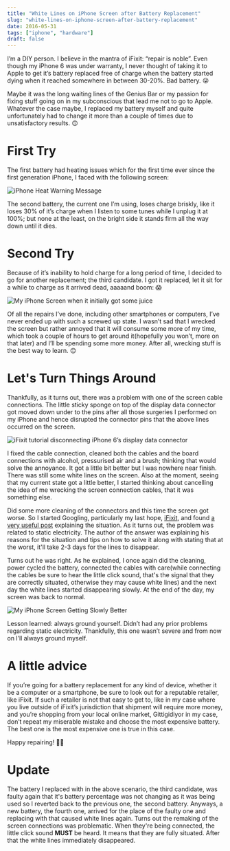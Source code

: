 ```yaml
---
title: "White Lines on iPhone Screen after Battery Replacement"
slug: "white-lines-on-iphone-screen-after-battery-replacement"
date: 2016-05-31
tags: ["iphone", "hardware"]
draft: false
---
```


I’m a DIY person. I believe in the mantra of iFixit: “repair is noble”. Even though my iPhone 6 was under warranty, I never thought of taking it to Apple to get it’s battery replaced free of charge when the battery started dying when it reached somewhere in between 30-20%. Bad battery. 😝

Maybe it was the long waiting lines of the Genius Bar or my passion for fixing stuff going on in my subconscious that lead me not to go to Apple. Whatever the case maybe, I replaced my battery myself and quite unfortunately had to change it more than a couple of times due to unsatisfactory results. 🙃

# First Try
The first battery had heating issues which for the first time ever since the first generation iPhone, I faced with the following screen:

![iPhone Heat Warning Message](/images/3-White-Lines-on-iPhone-Screen-After-Battery-Replacement/iPhone-6-Temprature-Warning.jpg)

The second battery, the current one I’m using, loses charge briskly, like it loses 30% of it’s charge when I listen to some tunes while I unplug it at 100%; but none at the least, on the bright side it stands firm all the way down until it dies.

# Second Try
Because of it’s inability to hold charge for a long period of time, I decided to go for another replacement; the third candidate. I got it replaced, let it sit for a while to charge as it arrived dead, aaaaand boom: 😱

![My iPhone Screen when it initially got some juice](/images/3-White-Lines-on-iPhone-Screen-After-Battery-Replacement/iPhone-6-White-Lines-After-Battery-Replacement-1.jpg)

Of all the repairs I’ve done, including other smartphones or computers, I’ve never ended up with such a screwed up state. I wasn’t sad that I wrecked the screen but rather annoyed that it will consume some more of my time, which took a couple of hours to get around it(hopefully you won’t, more on that later) and I’ll be spending some more money. After all, wrecking stuff is the best way to learn. 😌

# Let's Turn Things Around
Thankfully, as it turns out, there was a problem with one of the screen cable connections. The little sticky sponge on top of the display data connector got moved down under to the pins after all those surgeries I performed on my iPhone and hence disrupted the connector pins that the above lines occurred on the screen.

![iFixit tutorial disconnecting iPhone 6’s display data connector](/images/3-White-Lines-on-iPhone-Screen-After-Battery-Replacement/iPhone-6-Display-Data-Connector.jpeg)

I fixed the cable connection, cleaned both the cables and the board connections with alcohol, pressurised air and a brush; thinking that would solve the annoyance. It got a little bit better but I was nowhere near finish. There was still some white lines on the screen. Also at the moment, seeing that my current state got a little better, I started thinking about cancelling the idea of me wrecking the screen connection cables, that it was something else.

Did some more cleaning of the connectors and this time the screen got worse. So I started Googling, particularly my last hope, [iFixit](http://www.ifixit.com), and found [a very useful post](https://www.ifixit.com/Answers/View/165307/White+Vertical+Lines+on+LCD) explaining the situation. As it turns out, the problem was related to static electricity. The author of the answer was explaining his reasons for the situation and tips on how to solve it along with stating that at the worst, it'll take 2-3 days for the lines to disappear.

Turns out he was right. As he explained, I once again did the cleaning, power cycled the battery, connected the cables with care(while connecting the cables be sure to hear the little click sound, that's the signal that they are correctly situated, otherwise they may cause white lines) and the next day the white lines started disappearing slowly. At the end of the day, my screen was back to normal.

![My iPhone Screen Getting Slowly Better](/images/3-White-Lines-on-iPhone-Screen-After-Battery-Replacement/iPhone-6-White-Lines-After-Battery-Replacement-2.jpg)

Lesson learned: always ground yourself. Didn’t had any prior problems regarding static electricity. Thankfully, this one wasn’t severe and from now on I’ll always ground myself.

# A little advice
If you’re going for a battery replacement for any kind of device, whether it be a computer or a smartphone, be sure to look out for a reputable retailer, like iFixit. If such a retailer is not that easy to get to, like in my case where you live outside of iFixit’s jurisdiction that shipment will require more money, and you’re shopping from your local online market, Gittigidiyor in my case, don’t repeat my miserable mistake and choose the most expensive battery. The best one is the most expensive one is true in this case.

Happy repairing! 👍🏻

# Update
The battery I replaced with in the above scenario, the third candidate, was faulty again that it's battery percentage was not changing as it was being used so I reverted back to the previous one, the second battery. Anyways, a new battery, the fourth one, arrived for the place of the faulty one and replacing with that caused white lines again. Turns out the remaking of the screen connections was problematic. When they're being connected, the little click sound **MUST** be heard. It means that they are fully situated. After that the white lines immediately disappeared.
